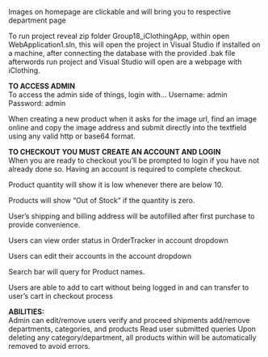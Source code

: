 Images on homepage are clickable and will bring you to respective department page

To run project reveal zip folder Group18_iClothingApp, within open WebApplication1.sln, this will open the project in Visual Studio if installed on a machine, after connecting the database with the provided .bak file afterwords run project and Visual Studio will open are a webpage with iClothing.

<b>TO ACCESS ADMIN</b><br/>
To access the admin side of things, login with…
Username: admin
Password: admin

When creating a new product when it asks for the image url, find an image online and copy the image address and submit directly into the textfield using any valid http or base64 format.

<b>TO CHECKOUT YOU MUST CREATE AN ACCOUNT AND LOGIN</b><br/>
When you are ready to checkout you’ll be prompted to login if you have not already done so. Having an account is required to complete checkout.

Product quantity will show it is low whenever there are below 10.

Products will show “Out of Stock” if the quantity is zero.

User’s shipping and billing address will be autofilled after first purchase to provide convenience.

Users can view order status in OrderTracker in account dropdown

Users can edit their accounts in the account dropdown

Search bar will query for Product names.

Users are able to add to cart without being logged in and can transfer to user’s cart in checkout process

<b> ABILITIES:</b><br/>
Admin can edit/remove users
verify and proceed shipments
add/remove departments, categories, and products
Read user submitted queries
Upon deleting any category/department, all products within will be automatically removed to avoid errors.
